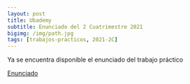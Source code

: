 ```yaml
---
layout: post
title: Ubademy
subtitle: Enunciado del 2 Cuatrimestre 2021
bigimg: /img/path.jpg
tags: [trabajos-practicos, 2021-2C]
---
```

Ya se encuentra disponible el enunciado del trabajo práctico

[Enunciado](https://ingenieria-del-software-2.github.io/works/statement/2021/2/tp/enunciado/)

